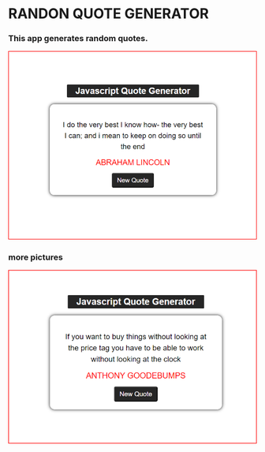 # RANDON QUOTE GENERATOR

### This app generates random quotes.

![website image](image.png)

### more pictures

![website image](image-1.png)
